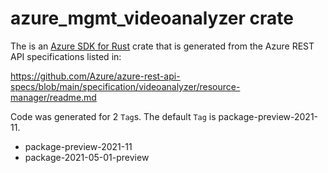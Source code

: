 # azure_mgmt_videoanalyzer crate

The is an [Azure SDK for Rust](https://github.com/Azure/azure-sdk-for-rust) crate that is generated from the Azure REST API specifications listed in:

https://github.com/Azure/azure-rest-api-specs/blob/main/specification/videoanalyzer/resource-manager/readme.md

Code was generated for 2 `Tag`s. The default `Tag` is package-preview-2021-11.


- package-preview-2021-11
- package-2021-05-01-preview